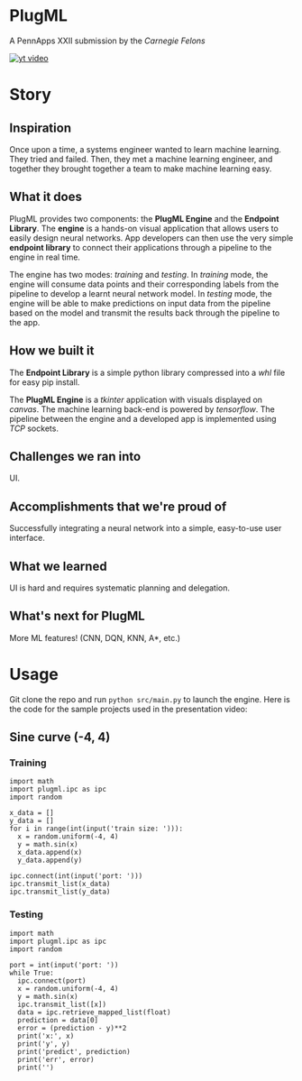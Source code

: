 # PlugML
A PennApps XXII submission by the _Carnegie Felons_

[![yt video](https://img.youtube.com/vi/BUKXlUkaGOo/0.jpg)](https://www.youtube.com/watch?v=BUKXlUkaGOo)

# Story
## Inspiration
Once upon a time, a systems engineer wanted to learn machine learning. They tried and failed. Then, they met a machine learning engineer, and together they brought together a team to make machine learning easy.

## What it does
PlugML provides two components: the **PlugML Engine** and the **Endpoint Library**. The **engine** is a hands-on visual application that allows users to easily design neural networks. App developers can then use the very simple **endpoint library** to connect their applications through a pipeline to the engine in real time.

The engine has two modes: *training* and *testing*. In *training* mode, the engine will consume data points and their corresponding labels from the pipeline to develop a learnt neural network model. In *testing* mode, the engine will be able to make predictions on input data from the pipeline based on the model and transmit the results back through the pipeline to the app.

## How we built it
The **Endpoint Library** is a simple python library compressed into a *whl* file for easy pip install.

The **PlugML Engine** is a *tkinter* application with visuals displayed on *canvas*. The machine learning back-end is powered by *tensorflow*. The pipeline between the engine and a developed app is implemented using *TCP* sockets.

## Challenges we ran into
UI.

## Accomplishments that we're proud of
Successfully integrating a neural network into a simple, easy-to-use user interface.

## What we learned
UI is hard and requires systematic planning and delegation.

## What's next for PlugML
More ML features! (CNN, DQN, KNN, A*, etc.)

# Usage
Git clone the repo and run `python src/main.py` to launch the engine. Here is the code for the sample projects used in the presentation video:

## Sine curve (-4, 4)
### Training
```
import math
import plugml.ipc as ipc
import random

x_data = []
y_data = []
for i in range(int(input('train size: '))):
  x = random.uniform(-4, 4)
  y = math.sin(x)
  x_data.append(x)
  y_data.append(y)

ipc.connect(int(input('port: ')))
ipc.transmit_list(x_data)
ipc.transmit_list(y_data)
```
### Testing
```
import math
import plugml.ipc as ipc
import random

port = int(input('port: '))
while True:
  ipc.connect(port)
  x = random.uniform(-4, 4)
  y = math.sin(x)
  ipc.transmit_list([x])
  data = ipc.retrieve_mapped_list(float)
  prediction = data[0]
  error = (prediction - y)**2
  print('x:', x)
  print('y', y)
  print('predict', prediction)
  print('err', error)
  print('')
```
